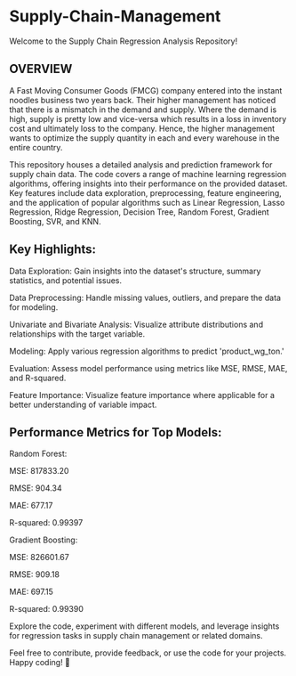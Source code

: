 # Supply-Chain-Management

Welcome to the Supply Chain Regression Analysis Repository!

## **OVERVIEW**

A Fast Moving Consumer Goods (FMCG) company entered into the instant noodles business two
years back. Their higher management has noticed that there is a mismatch in the demand and
supply. Where the demand is high, supply is pretty low and vice-versa which results in a loss in
inventory cost and ultimately loss to the company. Hence, the higher management wants to
optimize the supply quantity in each and every warehouse in the entire country.

This repository houses a detailed analysis and prediction framework for supply chain data. The code covers a range of machine learning regression algorithms, offering insights into their performance on the provided dataset. Key features include data exploration, preprocessing, feature engineering, and the application of popular algorithms such as Linear Regression, Lasso Regression, Ridge Regression, Decision Tree, Random Forest, Gradient Boosting, SVR, and KNN.

## **Key Highlights:**

Data Exploration: Gain insights into the dataset's structure, summary statistics, and potential issues.

Data Preprocessing: Handle missing values, outliers, and prepare the data for modeling.

Univariate and Bivariate Analysis: Visualize attribute distributions and relationships with the target variable.

Modeling: Apply various regression algorithms to predict 'product_wg_ton.'

Evaluation: Assess model performance using metrics like MSE, RMSE, MAE, and R-squared.

Feature Importance: Visualize feature importance where applicable for a better understanding of variable impact.

## **Performance Metrics for Top Models:**

Random Forest:

MSE: 817833.20

RMSE: 904.34

MAE: 677.17

R-squared: 0.99397

Gradient Boosting:

MSE: 826601.67

RMSE: 909.18

MAE: 697.15

R-squared: 0.99390

Explore the code, experiment with different models, and leverage insights for regression tasks in supply chain management or related domains.

Feel free to contribute, provide feedback, or use the code for your projects. Happy coding! 🚀
